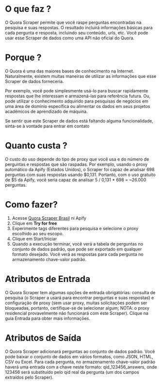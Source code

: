 # O que faz ?

O Quora Scraper permite que você raspe perguntas encontradas na pesquisa e suas respostas. O resultado incluirá informações básicas para cada pergunta e resposta, incluindo seu conteúdo, urls, etc. Você pode usar esse Scraper de dados como uma API não oficial do Quora.

# Porque ?

O Quora é uma das maiores bases de conhecimento na Internet. Naturalmente, existem muitas maneiras de utilizar as informações que esse Scraper de dados forneceria.

Por exemplo, você pode simplesmente usá-lo para buscar rapidamente respostas que lhe interessam e armazená-las para referência futura. Ou, pode utilizar o conhecimento adquirido para pesquisas de negócios em uma área de domínio específica ou alimentar os dados em seus projetos acadêmicos de aprendizado de máquina.

Se sentir que este Scraper de dados está faltando alguma funcionalidade, sinta-se à vontade para entrar em contato

# Quanto custa ?

O custo do uso depende do tipo de proxy que você usa e do número de perguntas e respostas que são raspadas. Por exemplo, usando o proxy automático da Apify (Estados Unidos), o Scraper foi capaz de analisar 698 perguntas com suas respostas usando $0,131. Portanto, com o uso gratuito de $5 da Apify, você seria capaz de analisar 5 / 0,131 * 698 = ~26.000 perguntas.

# Como fazer?

1. Acesse [Quora Scraper Brasil](https://apify.com/wiliamribeiro/quora-brasil) ni Apify
2. Clique em **Try for free**
3. Experimente tags diferentes para pesquisa e selecione o proxy escolhido ao seu escopo.
4. Clique em Start/Iniciar
5. Quando a execução terminar, você verá a tabela de perguntas no conjunto de dados padrão, que pode ser exportado em qualquer formato desejado. Você verá as respostas para cada pergunta no armazenamento chave-valor padrão.

# Atributos de  Entrada

O Quora Scraper tem algumas opções de entrada obrigatórias: consulta de pesquisa (o Scraper a usará para encontrar perguntas e suas respostas) e configuração de proxy (sem usar proxy, muitas solicitações podem ser bloqueadas, portanto, certifique-se de selecionar algum; NOTA: o proxy residencial provavelmente não funcionará com este Scraper). Clique na guia Entrada para obter mais informações.

# Atributos de Saída

O Quora Scraper adicionará perguntas ao conjunto de dados padrão. Você pode baixar o conjunto de dados em vários formatos, como JSON, HTML, CSV ou Excel. Para cada pergunta, no armazenamento chave-valor padrão haverá uma entrada com a chave neste formato: qid_123456_answers, onde 123456 será substituído pelo qid real da pergunta (um dos campos extraídos pelo Scraper).
